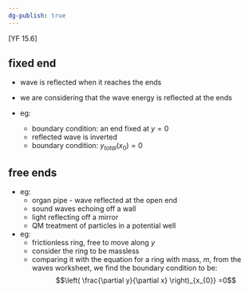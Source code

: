 ```yaml
---
dg-publish: true
---
```


[YF 15.6]

## fixed end
- wave is reflected when it reaches the ends
- we are considering that the wave energy is reflected at the ends

- eg:
	- boundary condition: an end fixed at $y=0$
	- reflected wave is inverted
	- boundary condition: $y_{total}(x_{0})=0$ 
## free ends
- eg: 
	- organ pipe - wave reflected at the open end
	- sound waves echoing off a wall
	- light reflecting off a mirror
	- QM treatment of particles in a potential well
- eg:
	- frictionless ring, free to move along $y$
	- consider the ring to be massless
	- comparing it with the equation for a ring with mass, $m$, from the waves worksheet, we find the boundary condition to be: 
	$$\left( \frac{\partial y}{\partial x} \right)_{x_{0}} =0$$
